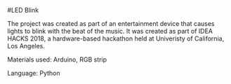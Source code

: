 #LED Blink

The project was created as part of an entertainment device that causes lights to blink with the beat of the music. It was created as part of IDEA HACKS 2018, a hardware-based hackathon held at Univeristy of California, Los Angeles. 

Materials used: Arduino, RGB strip 

Language: Python
